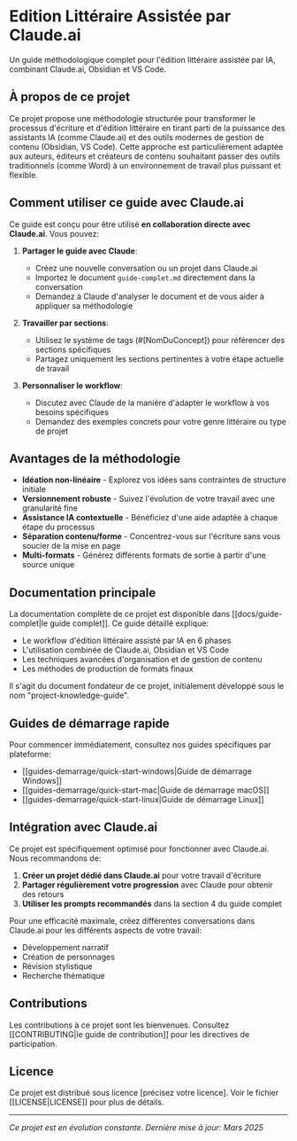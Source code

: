# Edition Littéraire Assistée par Claude.ai

Un guide méthodologique complet pour l'édition littéraire assistée par IA, combinant Claude.ai, Obsidian et VS Code.

## À propos de ce projet

Ce projet propose une méthodologie structurée pour transformer le processus d'écriture et d'édition littéraire en tirant parti de la puissance des assistants IA (comme Claude.ai) et des outils modernes de gestion de contenu (Obsidian, VS Code). Cette approche est particulièrement adaptée aux auteurs, éditeurs et créateurs de contenu souhaitant passer des outils traditionnels (comme Word) à un environnement de travail plus puissant et flexible.

## Comment utiliser ce guide avec Claude.ai

Ce guide est conçu pour être utilisé **en collaboration directe avec Claude.ai**. Vous pouvez:

1. **Partager le guide avec Claude**:
    
    - Créez une nouvelle conversation ou un projet dans Claude.ai
    - Importez le document `guide-complet.md` directement dans la conversation
    - Demandez à Claude d'analyser le document et de vous aider à appliquer sa méthodologie
2. **Travailler par sections**:
    
    - Utilisez le système de tags (#[NomDuConcept]) pour référencer des sections spécifiques
    - Partagez uniquement les sections pertinentes à votre étape actuelle de travail
3. **Personnaliser le workflow**:
    
    - Discutez avec Claude de la manière d'adapter le workflow à vos besoins spécifiques
    - Demandez des exemples concrets pour votre genre littéraire ou type de projet

## Avantages de la méthodologie

- **Idéation non-linéaire** - Explorez vos idées sans contraintes de structure initiale
- **Versionnement robuste** - Suivez l'évolution de votre travail avec une granularité fine
- **Assistance IA contextuelle** - Bénéficiez d'une aide adaptée à chaque étape du processus
- **Séparation contenu/forme** - Concentrez-vous sur l'écriture sans vous soucier de la mise en page
- **Multi-formats** - Générez différents formats de sortie à partir d'une source unique

## Documentation principale

La documentation complète de ce projet est disponible dans [[docs/guide-complet|le guide complet]]. Ce guide détaillé explique:

- Le workflow d'édition littéraire assisté par IA en 6 phases
- L'utilisation combinée de Claude.ai, Obsidian et VS Code
- Les techniques avancées d'organisation et de gestion de contenu
- Les méthodes de production de formats finaux

Il s'agit du document fondateur de ce projet, initialement développé sous le nom "project-knowledge-guide".

## Guides de démarrage rapide

Pour commencer immédiatement, consultez nos guides spécifiques par plateforme:

- [[guides-demarrage/quick-start-windows|Guide de démarrage Windows]]
- [[guides-demarrage/quick-start-mac|Guide de démarrage macOS]]
- [[guides-demarrage/quick-start-linux|Guide de démarrage Linux]]

## Intégration avec Claude.ai

Ce projet est spécifiquement optimisé pour fonctionner avec Claude.ai. Nous recommandons de:

1. **Créer un projet dédié dans Claude.ai** pour votre travail d'écriture
2. **Partager régulièrement votre progression** avec Claude pour obtenir des retours
3. **Utiliser les prompts recommandés** dans la section 4 du guide complet

Pour une efficacité maximale, créez différentes conversations dans Claude.ai pour les différents aspects de votre travail:

- Développement narratif
- Création de personnages
- Révision stylistique
- Recherche thématique

## Contributions

Les contributions à ce projet sont les bienvenues. Consultez [[CONTRIBUTING|le guide de contribution]] pour les directives de participation.

## Licence

Ce projet est distribué sous licence [précisez votre licence]. Voir le fichier [[LICENSE|LICENSE]] pour plus de détails.

---

_Ce projet est en évolution constante. Dernière mise à jour: Mars 2025_